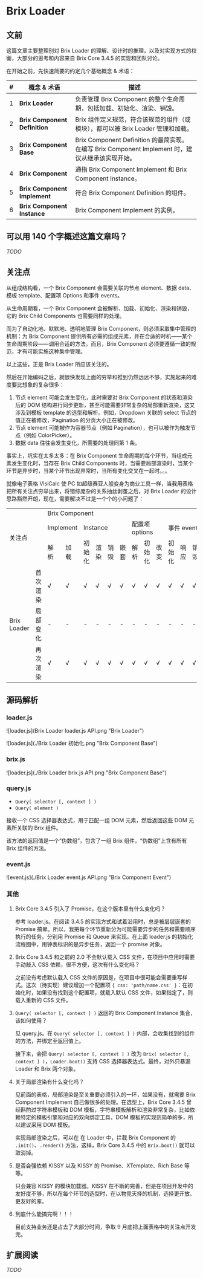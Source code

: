 # Brix Loader

## 文前

这篇文章主要整理别对 Brix Loader 的理解、设计时的推理，以及对实现方式的权衡，大部分的思考和内容来自 Brix Core 3.4.5 的实现和团队讨论。

在开始之前，先快速简要的约定几个基础概念 & 术语：

\# | 概念 & 术语                      | 描述
-- | ------------------------------  | ----------------------------------------------------------------------------------------------
1  | **Brix Loader**                 | 负责管理 Brix Component 的整个生命周期，包括加载、初始化、渲染、销毁。
2  | **Brix Component Definition**   | Brix 组件定义规范，符合该规范的组件（或模块），都可以被 Brix Loader 管理和加载。
3  | **Brix Component Base**         | Brix Component Definition 的最简实现。在编写 Brix Component Implement 时，建议从继承该实现开始。
4  | **Brix Component**              | 通指 Brix Component Implement 和 Brix Component Instance。
5  | **Brix Component Implement**    | 符合 Brix Component Definition 的组件。
6  | **Brix Component Instance**     | Brix Component Implement 的实例。

<!-- 
| 中文字幕           
| ----------------- 
| Brix 加载器       
| Brix 组件定义规范  
| Brix 组件基类     
| Brix 组件         
| Brix 组件实现      
| Brix 组件实例      
 -->

## 可以用 140 个字概述这篇文章吗？

*TODO*

## 关注点

从组成结构看，一个 Brix Component 会需要关联的节点 element、数据 data、模板 template、配置项 Options 和事件 events。

从生命周期看，一个 Brix Component 会被解析、加载、初始化、渲染和销毁，它的 Brix Child Components 也需要同样的处理。

而为了自动化地、默默地、透明地管理 Brix Component，则必须采取集中管理的机制：为 Brix Component 提供所有必需的组成元素，并在合适的时机——某个生命周期阶段——调用合适的方法。而且，Brix Component 必须要遵循一致的规范，才有可能实施这种集中管理。

以上这些，正是 Brix Loader 所应该关注的。

然后在开始编码之后，就很快发现上面的穷举和推到仍然远远不够，实施起来的难度要比想象的复杂很多：

1. 节点 element 可能会发生变化，此时需要对 Brix Component 的状态和渲染后的 DOM 结构进行同步更新，甚至可能需要非常复杂的局部重新渲染，这又涉及到模板 template 的选型和解析。例如，Dropdown 关联的 select 节点的值正在被修改，Pagination 的分页大小正在被修改。
2. 节点 element 可能被作为容器节点（例如 Pagination），也可以被作为触发节点（例如 ColorPicker）。
3. 数据 data 往往会发生变化，所需要的处理同第 1 条。

事实上，坑实在太多太多：在 Brix Component 生命周期的每个环节，当组成元素发生变化时，当存在 Brix Child Components 时，当需要局部渲染时，当某个环节是异步时，当某个环节出现异常时，当所有变化交叉在一起时。。。

就像电子表格 VisiCalc 使 PC 如超级赛亚人般变身为商业工具一样，当我用表格把所有关注点穷举出来，将错综庞杂的关系抽丝剥茧之后，对 Brix Loader 的设计思路豁然开朗，现在，需要解决不过是一个个的小问题了：

<table>
    <tr>
        <td colspan="2" rowspan="3"><stong>关注点<!-- Concerns --></stong></td>
        <td colspan="13">Brix Component</td>
    </tr>
    <tr>
        <td colspan="2">Implement</td>
        <td colspan="4">Instance</td>
        <td colspan="3">配置项 options</td>
        <td colspan="4">事件 events</td>
    </tr>
    <tr>
        <td>解析</td> <td>加载</td> <td>初始化</td> <td>渲染</td> <td>销毁</td> <td>嵌套</td>
        <td>解析</td> <td>初始化</td> <td>改变</td>
        <td>初始化</td> <td>响应</td> <td>销毁</td> <td>嵌套</td>
    </tr>
    <tr>
        <td rowspan="3">Brix Loader</td>
        <td>首次渲染</td>
        <td>√</td> <td>√</td> <td>√</td> <td>√</td> <td>√</td> <td>√</td>
        <td>√</td> <td>√</td> <td>√</td>
        <td>√</td> <td>√</td> <td>√</td> <td>√</td>
    </tr>
    <tr>
        <td>局部变化</td>
        <td>-</td> <td>-</td> <td>-</td> <td>-</td> <td>-</td> <td>-</td>
        <td>-</td> <td>-</td> <td>-</td>
        <td>-</td> <td>-</td> <td>-</td> <td>-</td>
    </tr>
    <tr>
        <td>再次渲染</td>
        <td>√</td> <td>√</td> <td>√</td> <td>√</td> <td>√</td> <td>√</td>
        <td>√</td> <td>√</td> <td>√</td>
        <td>√</td> <td>√</td> <td>√</td> <td>√</td>
    </tr>
</tbody></table>

## 源码解析

### loader.js

![loader.js](Brix Loader loader.js API.png "Brix Loader")

![loader.js](./Brix Loader 初始化.png "Brix Component Base")

### brix.js

![loader.js](./Brix Loader brix.js API.png "Brix Component Base")

### query.js

* `Query( selector [, context ] )`
* `Query( element )`

接收一个 CSS 选择器表达式，用于匹配一组 DOM 元素，然后返回这些 DOM 元素所关联的 Brix 组件。

该方法的返回值是一个“伪数组”，包含了一组 Brix 组件，“伪数组”上含有所有 Brix 组件的方法。

### event.js

![event.js](./Brix Loader event.js API.png "Brix Component Event")

### 其他

1. Brix Core 3.4.5 引入了 Promise，在这个版本里有什么变化吗？

    参考 loader.js。在阅读 3.4.5 的实现方式和试着沿用时，总是被层层嵌套的 Promise 搞晕。所以，我把每个环节重新分为可能需要异步的任务和需要顺序执行的任务。分别用 Promise 和 Queue 来实现。在上面 loader.js 的初始化流程图中，用钟表标识的是异步任务，返回一个 promise 对象。

2. Brix Core 3.4.5 和之前的 2.0 不会默认载入 CSS 文件，在项目中应用时需要手动敲入 CSS 依赖，很不方便，这次有什么变化吗？

    之前没有考虑默认载入 CSS 文件的原因是，在项目中很可能会需要重写样式。这次（待实现）建议增加一个配置项 `{ css: 'path/name.css' }`：在初始化时，如果没有找到这个配置项，就载入默认 CSS 文件，如果指定了，则载入重新的 CSS 文件。

3. `Query( selector [, context ] )` 返回的 Brix Component Instance 集合，该如何使用？

    见 query.js。在 `Query( selector [, context ] )` 内部，会收集找到的组件的方法，并绑定至返回值上。

    接下来，会把 `Query( selector [, context ] )` 改为 `Brix( selector [, context ] )`，`Loader.boot()` 支持 CSS 选择器表达式。最终，对外只暴漏 Loader 和 Brix 两个对象。

4. 关于局部渲染有什么变化吗？

    见前面的表格，局部渲染是至关重要必须引入的一环，如果没有，就需要 Brix Component Implement 自己做很多的处理。在选型上，Brix Core 3.4.5 曾经斟酌过字符串模板和 DOM 模板，字符串模板解析和渲染非常复杂，比如依赖特定的模板引擎和对应的双向绑定工具，DOM 模板的实现则简单的多，所以建议采用 DOM 模板。

    实现局部渲染之后，可以在 在 Loader 中，拦截 Brix Component 的 `.init()`、`.render()` 方法，这样，Brix Core 3.4.5 中的 `Brix.boot()` 就可以取消掉。

5. 是否会强依赖 KISSY 以及 KISSY 的 Promise、XTemplate、Rich Base 等等。

    只会兼容 KISSY 的模块加载器。KISSY 在不断的完善，但是在项目开发中的友好度不够，所以在每个环节的选型时，在以物竞天择的机制，选择更开放、更友好的库。

6. 到底什么能搞完啊！！！
    
    目前支持业务还是占去了大部分时间，争取 9 月底把上面表格中的关注点开发完。

## 扩展阅读

*TODO*